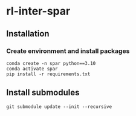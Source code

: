 # rl-inter-spar


## Installation

### Create environment and install packages
```
conda create -n spar python==3.10
conda activate spar
pip install -r requirements.txt
```

## Install submodules
```
git submodule update --init --recursive
```